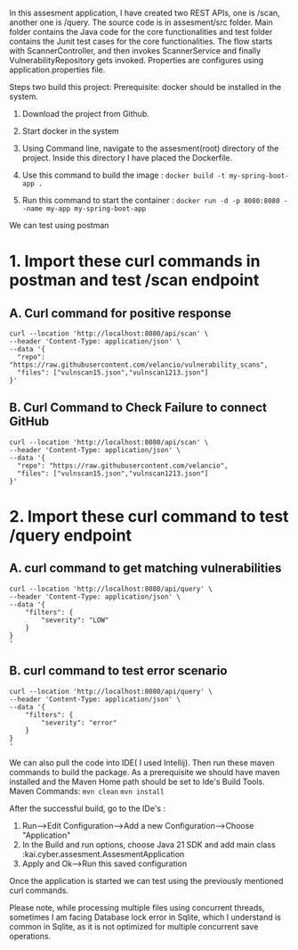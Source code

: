 In this assesment application, I have created two REST APIs, one is /scan, another one is /query.
The source code is in assesment/src folder. Main folder contains the Java code for the core functionalities and test folder contains the Junit test cases for the core functionalities.
The flow starts with ScannerController, and then invokes ScannerService and finally VulnerabilityRepository gets invoked. Properties are configures using application.properties file.

Steps two build this project:
Prerequisite: docker should be installed in the system.

1. Download the project from Github.

2. Start docker in the system

3. Using Command line, navigate to the assesment(root) directory of the project. Inside this directory I have placed the Dockerfile.

4. Use this command to build the image : `docker build -t my-spring-boot-app .`

5. Run this command to start the container : `docker run -d -p 8080:8080 --name my-app my-spring-boot-app`

We can test using postman

# 1. Import these curl commands in postman and test /scan endpoint

## A. Curl command for positive response

```
curl --location 'http://localhost:8080/api/scan' \
--header 'Content-Type: application/json' \
--data '{
  "repo": "https://raw.githubusercontent.com/velancio/vulnerability_scans",
  "files": ["vulnscan15.json","vulnscan1213.json"]
}'
```

##  B. Curl Command to Check Failure to connect GitHub
```
curl --location 'http://localhost:8080/api/scan' \
--header 'Content-Type: application/json' \
--data '{
  "repo": "https://raw.githubusercontent.com/velancio",
  "files": ["vulnscan15.json","vulnscan1213.json"]
}'
```

# 2. Import these curl command to test /query endpoint

## A. curl command to get matching vulnerabilities
```
curl --location 'http://localhost:8080/api/query' \
--header 'Content-Type: application/json' \
--data '{
    "filters": {
        "severity": "LOW"
    }
}
'
```

## B. curl command to test error scenario

```
curl --location 'http://localhost:8080/api/query' \
--header 'Content-Type: application/json' \
--data '{
    "filters": {
        "severity": "error"
    }
}
'
```


We can also pull the code into IDE( I used Intellij). Then run these maven commands to build the package. 
As a prerequisite we should have maven installed and the Maven Home path should be set to Ide's Build Tools. 
Maven Commands: 
`mvn clean` 
`mvn install` 

After the successful build, go to the IDe's :
 1. Run-->Edit Configuration-->Add a new Configuration-->Choose "Application"
 2. In the Build and run options, choose Java 21 SDK and add main class :kai.cyber.assesment.AssesmentApplication
 3. Apply and Ok-->Run this saved configuration

Once the application is started we can test using the previously mentioned curl commands.


Please note, while processing multiple files using concurrent threads, sometimes I am facing Database lock error in Sqlite, which I understand is common in Sqlite, as it is not
optimized for multiple concurrent save operations.








